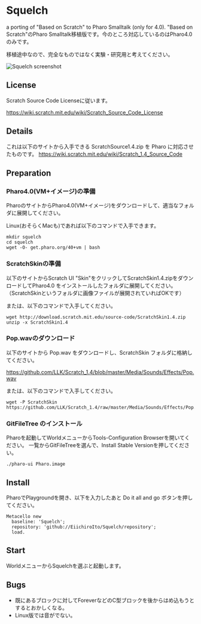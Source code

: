 # Squelch
a porting of "Based on Scratch" to Pharo Smalltalk (only for 4.0).
"Based on Scratch"のPharo Smalltalk移植版です。今のところ対応しているのはPharo4.0のみです。

移植途中なので、完全なものではなく実験・研究用と考えてください。

![Squelch screenshot](https://raw.githubusercontent.com/wiki/EiichiroIto/Squelch/master/images/squelch.png)

## License
Scratch Source Code Licenseに従います。

https://wiki.scratch.mit.edu/wiki/Scratch_Source_Code_License

## Details
これは以下のサイトから入手できる ScratchSource1.4.zip を Pharo に対応させたものです。
https://wiki.scratch.mit.edu/wiki/Scratch_1.4_Source_Code

## Preparation
### Pharo4.0(VM+イメージ)の準備
PharoのサイトからPharo4.0(VM+イメージ)をダウンロードして、適当なフォルダに展開してください。

Linux(おそらくMacも)であれば以下のコマンドで入手できます。

```
mkdir squelch
cd squelch
wget -O- get.pharo.org/40+vm | bash
```

### ScratchSkinの準備
以下のサイトからScratch UI "Skin"をクリックしてScratchSkin1.4.zipをダウンロードしてPharo4.0 をインストールしたフォルダに展開してください。（ScratchSkinというフォルダに画像ファイルが展開されていればOKです）

または、以下のコマンドで入手してください。

```
wget http://download.scratch.mit.edu/source-code/ScratchSkin1.4.zip
unzip -x ScratchSkin1.4
```

### Pop.wavのダウンロード
以下のサイトから Pop.wav をダウンロードし、ScratchSkin フォルダに格納してください。

https://github.com/LLK/Scratch_1.4/blob/master/Media/Sounds/Effects/Pop.wav

または、以下のコマンドで入手してください。

```
wget -P ScratchSkin https://github.com/LLK/Scratch_1.4/raw/master/Media/Sounds/Effects/Pop.wav
```

### GitFileTree のインストール
Pharoを起動してWorldメニューからTools-Configuration Browserを開いてください。
一覧からGitFileTreeを選んで、Install Stable Versionを押してください。

```
./pharo-ui Pharo.image
```

## Install
PharoでPlaygroundを開き、以下を入力したあと Do it all and go ボタンを押してください。

```
Metacello new
  baseline: 'Squelch';
  repository: 'github://EiichiroIto/Squelch/repository';
  load.
```

## Start
WorldメニューからSquelchを選ぶと起動します。

## Bugs
- 既にあるブロックに対してForeverなどのC型ブロックを後からはめ込もうとするとおかしくなる。
- Linux版では音がでない。

